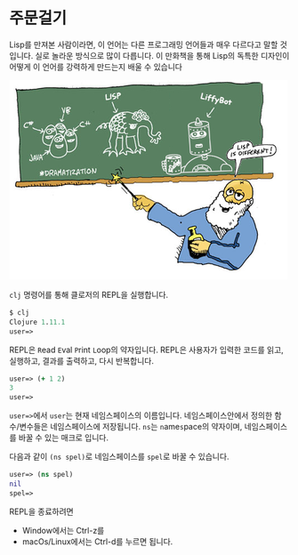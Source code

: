 # 주문걸기

 Lisp를 만져본 사람이라면, 이 언어는 다른 프로그래밍 언어들과 매우 다르다고 말할 것입니다.
 실로 놀라운 방식으로 많이 다릅니다.
 이 만화책을 통해 Lisp의 독특한 디자인이 어떻게 이 언어를 강력하게 만드는지 배울 수 있습니다

![](../res/different.jpg)


`clj` 명령어를 통해 클로저의 REPL을 실행합니다.

``` clojure
$ clj
Clojure 1.11.1
user=>
```

REPL은 `R`ead `E`val `P`rint `L`oop의 약자입니다. REPL은 사용자가 입력한 코드를 읽고, 실행하고, 결과를 출력하고, 다시 반복합니다.

``` clojure
user=> (+ 1 2)
3
user=>
```

`user=>`에서 `user`는 현재 네임스페이스의 이름입니다. 네임스페이스안에서 정의한 함수/변수들은 네임스페이스에 저장됩니다. `ns`는 `n`ame`s`pace의 약자이며, 네임스페이스를 바꿀 수 있는 매크로 입니다.

 다음과 같이 `(ns spel)`로 네임스페이스를 `spel`로 바꿀 수 있습니다.

``` clojure
user=> (ns spel)
nil
spel=>
```

REPL을 종료하려면

- Window에서는 Ctrl-z를
- macOs/Linux에서는 Ctrl-d를 누르면 됩니다.
